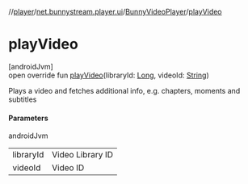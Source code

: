 //[player](../../../index.md)/[net.bunnystream.player.ui](../index.md)/[BunnyVideoPlayer](index.md)/[playVideo](play-video.md)

# playVideo

[androidJvm]\
open override fun [playVideo](play-video.md)(libraryId: [Long](https://kotlinlang.org/api/latest/jvm/stdlib/kotlin/-long/index.html), videoId: [String](https://kotlinlang.org/api/latest/jvm/stdlib/kotlin/-string/index.html))

Plays a video and fetches additional info, e.g. chapters, moments and subtitles

#### Parameters

androidJvm

| | |
|---|---|
| libraryId | Video Library ID |
| videoId | Video ID |
